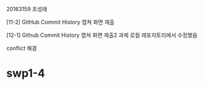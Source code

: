 20163159 조성래

[11-2] GitHub Commit History 캡쳐 화면 제출

[12-1] Github Commit History 캡쳐 화면 제출2 과제 로컬 레포지토리에서 수정했음

conflict 해결
# swp1-4
